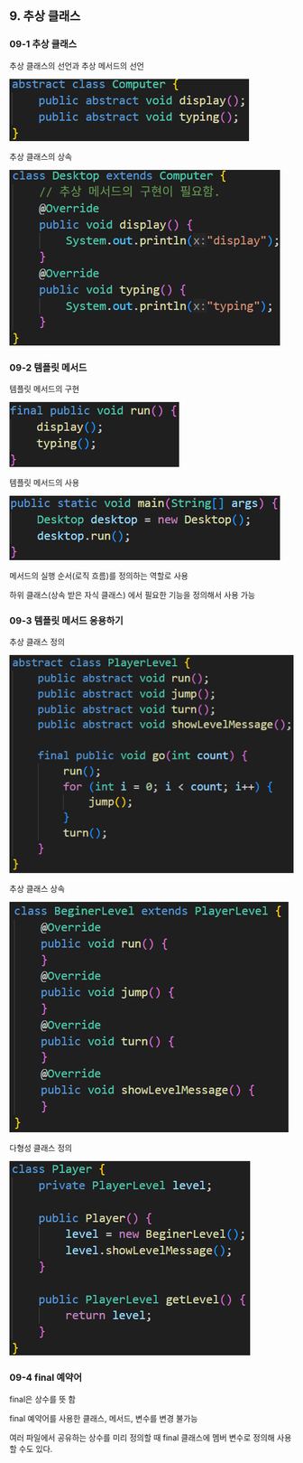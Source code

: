 ## 9. 추상 클래스
### 09-1 추상 클래스

추상 클래스의 선언과 추상 메서드의 선언

![](./img/chapter_7.png)

추상 클래스의 상속

![](./img/chapter_7-1.png)

### 09-2 템플릿 메서드

템플릿 메서드의 구현

![](./img/chapter_7-2.png)

템플릿 메서드의 사용

![](./img/chapter_7-3.png)

메서드의 실행 순서(로직 흐름)를 정의하는 역할로 사용

하위 클래스(상속 받은 자식 클래스) 에서 필요한 기능을 정의해서 사용 가능

### 09-3 템플릿 메서드 응용하기

추상 클래스 정의

![](./img/chapter_7-4.png)

추상 클래스 상속

![](./img/chapter_7-5.png)

다형성 클래스 정의

![](./img/chapter_7-6.png)

### 09-4 final 예약어

final은 상수를 뜻 함

final 예약어를 사용한 클래스, 메서드, 변수를 변경 불가능

여러 파일에서 공유하는 상수를 미리 정의할 때 final 클래스에 멤버 변수로 정의해 사용할 수도 있다.